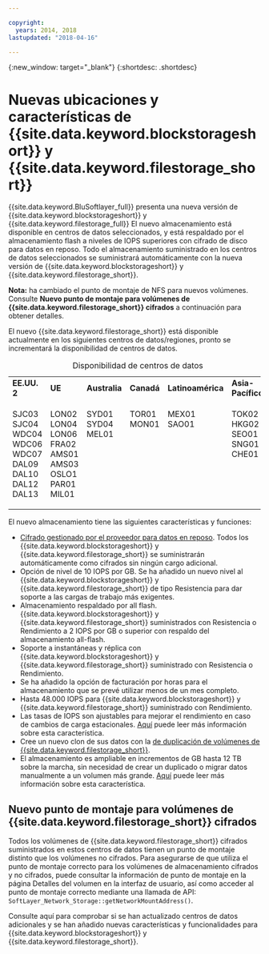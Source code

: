 ```yaml
---

copyright:
  years: 2014, 2018
lastupdated: "2018-04-16"

---
```

{:new_window: target="_blank"}
{:shortdesc: .shortdesc}

# Nuevas ubicaciones y características de {{site.data.keyword.blockstorageshort}} y {{site.data.keyword.filestorage_short}}

{{site.data.keyword.BluSoftlayer_full}} presenta una nueva versión de {{site.data.keyword.blockstorageshort}} y {{site.data.keyword.filestorage_full}}  El nuevo almacenamiento está disponible en centros de datos seleccionados, y está respaldado por el almacenamiento flash a niveles de IOPS superiores con cifrado de disco para datos en reposo. Todo el almacenamiento suministrado en los centros de datos seleccionados se suministrará automáticamente con la nueva versión de {{site.data.keyword.blockstorageshort}} y {{site.data.keyword.filestorage_short}}.

**Nota:** ha cambiado el punto de montaje de NFS para nuevos volúmenes. Consulte **Nuevo punto de montaje para volúmenes de {{site.data.keyword.filestorage_short}} cifrados** a continuación para obtener detalles.

El nuevo {{site.data.keyword.filestorage_short}} está disponible actualmente en los siguientes centros de datos/regiones, pronto se incrementará la disponibilidad de centros de datos.
<table style="width:100%;">
	<caption>Disponibilidad de centros de datos</caption>
	<tbody>
		<tr>
			<td><strong>EE.UU. 2</strong></td>
			<td><strong>UE</strong></td>
			<td><strong>Australia</strong></td>
			<td><strong>Canadá</strong></td>
			<td><strong>Latinoamérica</strong></td>
			<td><strong>Asia-Pacífico</strong></td>
		</tr>
		<tr>
			<td>
				<p>SJC03<br />
				   SJC04<br />
					WDC04<br />
					WDC06<br />
					WDC07<br />
					DAL09<br />
					DAL10<br />
					DAL12<br />
					DAL13</p>
			</td>
			<td>
				<p>LON02<br />
				LON04<br />
				LON06<br />
				FRA02<br />
				AMS01<br />
				AMS03<br />
				OSLO1<br />
				PAR01<br />
				MIL01<br /></p>
			</td>
			<td>
				<p>SYD01<br />
				SYD04<br />
				MEL01<br /><br /><br /><br /><br /><br /><br /></p>
			</td>
			<td>
				<p>TOR01<br />
					MON01<br /><br /><br /><br /><br /><br /><br /><br /></p>
			</td>
			<td>
				<p>MEX01<br />SAO01<br /><br /><br /><br /><br /><br /><br /><br /></p>
			</td>
						<td>
				<p>TOK02<br />
				HKG02<br />
				SEO01<br />
				SNG01<br />
				CHE01<br /><br /><br /><br /><br /></p>
			</td>
			</tr>
	</tbody>
</table>


El nuevo almacenamiento tiene las siguientes características y funciones:

-  [Cifrado gestionado por el proveedor para datos en reposo](block-file-storage-encryption-rest.html). Todos los {{site.data.keyword.blockstorageshort}} y {{site.data.keyword.filestorage_short}} se suministrarán automáticamente como cifrados sin ningún cargo adicional.
-  Opción de nivel de 10 IOPS por GB. Se ha añadido un nuevo nivel al {{site.data.keyword.blockstorageshort}} y {{site.data.keyword.filestorage_short}} de tipo Resistencia para dar soporte a las cargas de trabajo más exigentes.
-  Almacenamiento respaldado por all flash.  {{site.data.keyword.blockstorageshort}} y {{site.data.keyword.filestorage_short}} suministrados con Resistencia o Rendimiento a 2 IOPS por GB o superior con respaldo del almacenamiento all-flash.
-  Soporte a instantáneas y réplica con {{site.data.keyword.blockstorageshort}} y {{site.data.keyword.filestorage_short}} suministrado con Resistencia o Rendimiento.
-  Se ha añadido la opción de facturación por horas para el almacenamiento que se prevé utilizar menos de un mes completo. 
-  Hasta 48.000 IOPS para {{site.data.keyword.blockstorageshort}} y {{site.data.keyword.filestorage_short}} suministrado con Rendimiento.
-  Las tasas de IOPS son ajustables para mejorar el rendimiento en caso de cambios de carga estacionales. [Aquí](adjustable-iops.html) puede leer más información sobre esta característica.
-  Cree un nuevo clon de sus datos con la [ de duplicación de volúmenes de {{site.data.keyword.filestorage_short}}](how-to-create-duplicate-volume.html).
- El almacenamiento es ampliable en incrementos de GB hasta 12 TB sobre la marcha, sin necesidad de crear un duplicado o migrar datos manualmente a un volumen más grande. [Aquí](expandable_file_storage.html) puede leer más información sobre esta característica.

## Nuevo punto de montaje para volúmenes de {{site.data.keyword.filestorage_short}} cifrados

Todos los volúmenes de {{site.data.keyword.filestorage_short}} cifrados suministrados en estos centros de datos tienen un punto de montaje distinto que los volúmenes no cifrados.  Para asegurarse de que utiliza el punto de montaje correcto para los volúmenes de almacenamiento cifrados y no cifrados, puede consultar la información de punto de montaje en la página Detalles del volumen en la interfaz de usuario, así como acceder al punto de montaje correcto mediante una llamada de API: `SoftLayer_Network_Storage::getNetworkMountAddress()`.

Consulte aquí para comprobar si se han actualizado centros de datos adicionales y se han añadido nuevas características y funcionalidades para {{site.data.keyword.blockstorageshort}} y {{site.data.keyword.filestorage_short}}.
